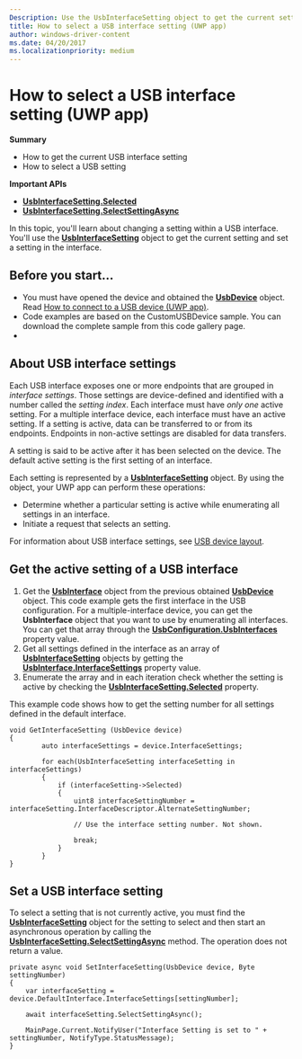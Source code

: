 ```yaml
---
Description: Use the UsbInterfaceSetting object to get the current setting and set a setting in the interface.
title: How to select a USB interface setting (UWP app)
author: windows-driver-content
ms.date: 04/20/2017
ms.localizationpriority: medium
---
```


# How to select a USB interface setting (UWP app)


**Summary**

-   How to get the current USB interface setting
-   How to select a USB setting

**Important APIs**

-   [**UsbInterfaceSetting.Selected**](https://msdn.microsoft.com/library/windows/apps/dn264285)
-   [**UsbInterfaceSetting.SelectSettingAsync**](https://msdn.microsoft.com/library/windows/apps/dn264286)

In this topic, you'll learn about changing a setting within a USB interface. You'll use the [**UsbInterfaceSetting**](https://msdn.microsoft.com/library/windows/apps/dn264278) object to get the current setting and set a setting in the interface.

## Before you start...


-   You must have opened the device and obtained the [**UsbDevice**](https://msdn.microsoft.com/library/windows/apps/dn263883) object. Read [How to connect to a USB device (UWP app)](how-to-connect-to-a-usb-device--uwp-app-.md).
-   Code examples are based on the CustomUSBDevice sample. You can download the complete sample from this code gallery page.
-   

## About USB interface settings


Each USB interface exposes one or more endpoints that are grouped in *interface settings*. Those settings are device-defined and identified with a number called the *setting index*. Each interface must have *only one* active setting. For a multiple interface device, each interface must have an active setting. If a setting is active, data can be transferred to or from its endpoints. Endpoints in non-active settings are disabled for data transfers.

A setting is said to be active after it has been selected on the device. The default active setting is the first setting of an interface.

Each setting is represented by a [**UsbInterfaceSetting**](https://msdn.microsoft.com/library/windows/apps/dn264278) object. By using the object, your UWP app can perform these operations:

-   Determine whether a particular setting is active while enumerating all settings in an interface.
-   Initiate a request that selects an setting.

For information about USB interface settings, see [USB device layout](usb-device-layout.md).
## Get the active setting of a USB interface


1.  Get the [**UsbInterface**](https://msdn.microsoft.com/library/windows/apps/dn264121) object from the previous obtained [**UsbDevice**](https://msdn.microsoft.com/library/windows/apps/dn263883) object. This code example gets the first interface in the USB configuration. For a multiple-interface device, you can get the **UsbInterface** object that you want to use by enumerating all interfaces. You can get that array through the [**UsbConfiguration.UsbInterfaces**](https://msdn.microsoft.com/library/windows/apps/dn263808) property value.
2.  Get all settings defined in the interface as an array of [**UsbInterfaceSetting**](https://msdn.microsoft.com/library/windows/apps/dn264278) objects by getting the [**UsbInterface.InterfaceSettings**](https://msdn.microsoft.com/library/windows/apps/dn264291) property value.
3.  Enumerate the array and in each iteration check whether the setting is active by checking the [**UsbInterfaceSetting.Selected**](https://msdn.microsoft.com/library/windows/apps/dn264285) property.

This example code shows how to get the setting number for all settings defined in the default interface.

```CSharp
void GetInterfaceSetting (UsbDevice device)
{
        auto interfaceSettings = device.InterfaceSettings;

        for each(UsbInterfaceSetting interfaceSetting in interfaceSettings)
        {
            if (interfaceSetting->Selected)
            {
                uint8 interfaceSettingNumber = interfaceSetting.InterfaceDescriptor.AlternateSettingNumber;

                // Use the interface setting number. Not shown.

                break;
            }
        }
}
```

## Set a USB interface setting


To select a setting that is not currently active, you must find the [**UsbInterfaceSetting**](https://msdn.microsoft.com/library/windows/apps/dn264278) object for the setting to select and then start an asynchronous operation by calling the [**UsbInterfaceSetting.SelectSettingAsync**](https://msdn.microsoft.com/library/windows/apps/dn264286) method. The operation does not return a value.

```CSharp
private async void SetInterfaceSetting(UsbDevice device, Byte settingNumber)
{
    var interfaceSetting = device.DefaultInterface.InterfaceSettings[settingNumber];

    await interfaceSetting.SelectSettingAsync();

    MainPage.Current.NotifyUser("Interface Setting is set to " + settingNumber, NotifyType.StatusMessage);
}

```

 

 




